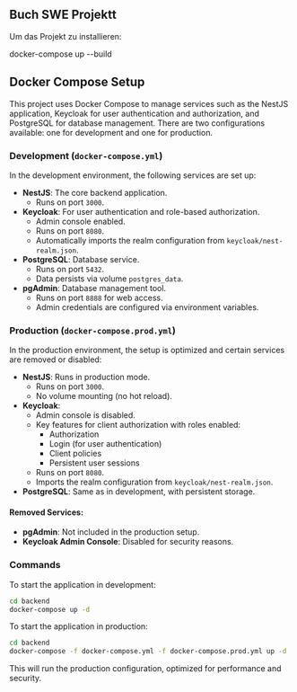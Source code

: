 ## Buch SWE Projektt

Um das Projekt zu installieren:

docker-compose up --build

## Docker Compose Setup

This project uses Docker Compose to manage services such as the NestJS application, Keycloak for user authentication and authorization, and
PostgreSQL for database management. There are two configurations available: one for development and one for production.

### Development (`docker-compose.yml`)

In the development environment, the following services are set up:

- **NestJS**: The core backend application.
    - Runs on port `3000`.
- **Keycloak**: For user authentication and role-based authorization.
    - Admin console enabled.
    - Runs on port `8080`.
    - Automatically imports the realm configuration from `keycloak/nest-realm.json`.
- **PostgreSQL**: Database service.
    - Runs on port `5432`.
    - Data persists via volume `postgres_data`.
- **pgAdmin**: Database management tool.
    - Runs on port `8888` for web access.
    - Admin credentials are configured via environment variables.

### Production (`docker-compose.prod.yml`)

In the production environment, the setup is optimized and certain services are removed or disabled:

- **NestJS**: Runs in production mode.
    - Runs on port `3000`.
    - No volume mounting (no hot reload).
- **Keycloak**:
    - Admin console is disabled.
    - Key features for client authorization with roles enabled:
        - Authorization
        - Login (for user authentication)
        - Client policies
        - Persistent user sessions
    - Runs on port `8080`.
    - Imports the realm configuration from `keycloak/nest-realm.json`.
- **PostgreSQL**: Same as in development, with persistent storage.

#### Removed Services:

- **pgAdmin**: Not included in the production setup.
- **Keycloak Admin Console**: Disabled for security reasons.

### Commands

To start the application in development:

```bash
cd backend
docker-compose up -d
```

To start the application in production:

```bash
cd backend
docker-compose -f docker-compose.yml -f docker-compose.prod.yml up -d
```

This will run the production configuration, optimized for performance and security.
